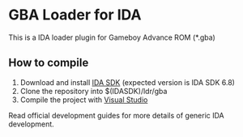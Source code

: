 GBA Loader for IDA
==================

This is a IDA loader plugin for Gameboy Advance ROM (*.gba)

How to compile
--------------

1. Download and install [IDA SDK](https://www.hex-rays.com/products/ida/support/download.shtml) (expected version is IDA SDK 6.8)
2. Clone the repository into $(IDASDK)/ldr/gba
3. Compile the project with [Visual Studio](https://www.visualstudio.com/downloads/download-visual-studio-vs.aspx)

Read official development guides for more details of generic IDA development.
